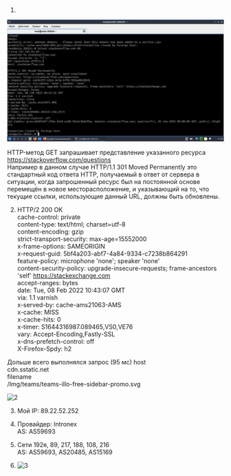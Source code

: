 1.  


![alt text](https://github.com/DSolokhin/devops-netology/blob/master/net1/1.jpg)  

HTTP-метод GET запрашивает представление указанного ресурса https://stackoverflow.com/questions  
Например в данном случае HTTP/1.1 301 Moved Permanently это стандартный код ответа HTTP, получаемый в ответ от сервера в ситуации, когда запрошенный ресурс был на постоянной основе перемещён в новое месторасположение, и указывающий на то, что текущие ссылки, использующие данный URL, должны быть обновлены.  

2. HTTP/2 200 OK  
cache-control: private  
content-type: text/html; charset=utf-8  
content-encoding: gzip  
strict-transport-security: max-age=15552000  
x-frame-options: SAMEORIGIN  
x-request-guid: 5bf4a203-abf7-4a84-9334-c7238b864291  
feature-policy: microphone 'none'; speaker 'none'  
content-security-policy: upgrade-insecure-requests; frame-ancestors 'self' https://stackexchange.com  
accept-ranges: bytes  
date: Tue, 08 Feb 2022 10:43:07 GMT  
via: 1.1 varnish  
x-served-by: cache-ams21063-AMS  
x-cache: MISS  
x-cache-hits: 0  
x-timer: S1644316987.089465,VS0,VE76  
vary: Accept-Encoding,Fastly-SSL  
x-dns-prefetch-control: off  
X-Firefox-Spdy: h2  

Дольше всего выполнялся запрос (95 мс) host  
	cdn.sstatic.net  
filename  
	/Img/teams/teams-illo-free-sidebar-promo.svg  
  
  ![2](https://user-images.githubusercontent.com/26553608/152972683-09b8257f-f042-46cf-9a8a-9bd86ef2612d.jpg)  
  
  3.  Мой IP: 89.22.52.252  
  4.  Провайдер: Intronex  
      AS: AS59693  
      
  5.  Сети 192я, 89, 217, 188, 108, 216  
      AS: AS59693, AS20485, AS15169  
      
  6. ![3](https://user-images.githubusercontent.com/26553608/152977345-d0e0efae-fbb4-4248-89f5-9571a85fa850.jpg)

  
      


